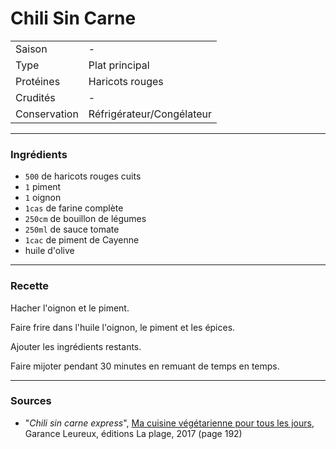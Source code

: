 # Chili Sin Carne

| | |
|:---|:---|
| Saison | - |
| Type | Plat principal |
| Protéines | Haricots rouges |
| Crudités | - |
| Conservation | Réfrigérateur/Congélateur |

---

### Ingrédients

* `500` de haricots rouges cuits
* `1` piment
* `1` oignon
* `1cas` de farine complète
* `250cm` de bouillon de légumes
* `250ml` de sauce tomate
* `1cac` de piment de Cayenne
* huile d'olive

---

### Recette

Hacher l'oignon et le piment.

Faire frire dans l'huile l'oignon, le piment et les épices.

Ajouter les ingrédients restants.

Faire mijoter pendant 30 minutes en remuant de temps en temps.

---

### Sources

* "*Chili sin carne express*", [Ma cuisine végétarienne pour tous les jours](https://www.laplage.fr/catalogue/ma-cuisine-vegetarienne-pour-tous-les-jours-garance-leureux-2/), Garance Leureux, éditions La plage, 2017 (page 192)
